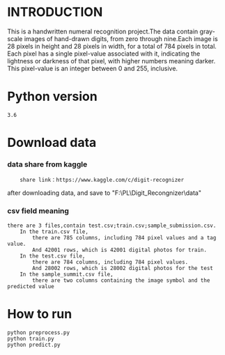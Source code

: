 # INTRODUCTION

This is a handwritten numeral recognition project.The data contain gray-scale images of hand-drawn digits, from zero through nine.Each image is 28 pixels in height and 28 pixels in width, for a total of 784 pixels in total. Each pixel has a single pixel-value associated with it, indicating the lightness or darkness of that pixel, with higher numbers meaning darker. This pixel-value is an integer between 0 and 255, inclusive.

# Python version 
``` 
3.6
```

# Download data
### data share from kaggle
``` 
    share link：https://www.kaggle.com/c/digit-recognizer
```
after downloading data, and save to "F:\PL\Digit_Recongnizer\data"

### csv field meaning
```
there are 3 files,contain test.csv;train.csv;sample_submission.csv.
    In the train.csv file, 
        there are 785 columns, including 784 pixel values and a tag value.
        And 42001 rows, which is 42001 digital photos for train.
    In the test.csv file, 
        there are 784 columns, including 784 pixel values. 
        And 28002 rows, which is 28002 digital photos for the test
    In the sample_summit.csv file, 
        there are two columns containing the image symbol and the predicted value
```


# How to run 
```
python preprocess.py
python train.py
python predict.py
```
